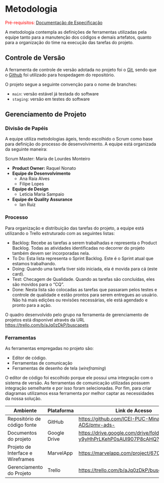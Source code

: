 
# Metodologia

<span style="color:red">Pré-requisitos: <a href="2-Especificação do Projeto.md"> Documentação de Especificação</a></span>

A metodologia contempla as definições de ferramentas utilizadas pela equipe tanto para a manutenção dos códigos e demais artefatos, quanto para a organização do time na execução das tarefas do projeto.

## Controle de Versão

A ferramenta de controle de versão adotada no projeto foi o
[Git](https://git-scm.com/), sendo que o [Github](https://github.com)
foi utilizado para hospedagem do repositório.

O projeto segue a seguinte convenção para o nome de branches:

- `main`: versão estável já testada do software
- `staging`: versão em testes do software


## Gerenciamento de Projeto

### Divisão de Papéis

A equipe utiliza metodologias ágeis, tendo escolhido o Scrum como base para definição do processo de desenvolvimento.
A equipe está organizada da seguinte maneira:

Scrum Master: Maria de Lourdes Monteiro
* **Product Owner:** Raquel Nonato
* **Equipe de Desenvolvimento**
	* Ana Raia Alves
	* Filipe Lopes
* **Equipe de Design**
	* Letícia Maria Sampaio
* **Equipe de Quality Assurance**
	* Ian Ruiz

### Processo

Para organização e distribuição das tarefas do projeto, a equipe está utilizando o Trello estruturado com as seguintes listas:

* Backlog: Recebe as tarefas a serem trabalhadas e representa o Product Backlog. Todas as atividades identificadas no decorrer do projeto também devem ser incorporadas nela.
* To Do: Esta lista representa o Sprint Backlog. Este é o Sprint atual que estamos trabalhando.
* Doing: Quando uma tarefa tiver sido iniciada, ela é movida para cá (este card).
* Test: Checagem de Qualidade. Quando as tarefas são concluídas, eles são movidos para o “CQ”.
* Done: Nesta lista são colocadas as tarefas que passaram pelos testes e controle de qualidade e estão prontos para serem entregues ao usuário. Não há mais edições ou revisões necessárias, ele está agendado e pronto para a ação.

O quadro desenvolvido pelo grupo na ferramenta de gerenciamento de projetos está disponível através da URL https://trello.com/b/aJq0zDkP/buscapets


### Ferramentas

As ferramentas empregadas no projeto são:

- Editor de código.
- Ferramentas de comunicação
- Ferramentas de desenho de tela (_wireframing_)

O editor de código foi escolhido porque ele possui uma integração com o
sistema de versão. As ferramentas de comunicação utilizadas possuem
integração semelhante e por isso foram selecionadas. Por fim, para criar
diagramas utilizamos essa ferramenta por melhor captar as
necessidades da nossa solução.

|  Ambiente  |  Plataforma  | Link de Acesso |
|------------|--------------|----------------|
| Repositório de código fonte | GitHub | https://github.com/ICEI-PUC-Minas-PMV-ADS/pmv-ads- |
| Documentos do projeto  | Google Drive | https://drive.google.com/drive/folders/17RFnk-y9yHhPrLKehP0sAUl907P8cAHQ?usp=sharing |
| Projeto de Interface e Wireframes | MarvelApp | https://marvelapp.com/project/6701384 |
| Gerenciamento do Projeto | Trello | https://trello.com/b/aJq0zDkP/buscapets |
